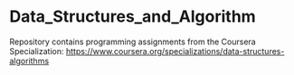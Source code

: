 # Data_Structures_and_Algorithm
Repository contains programming assignments from the Coursera Specialization: https://www.coursera.org/specializations/data-structures-algorithms
